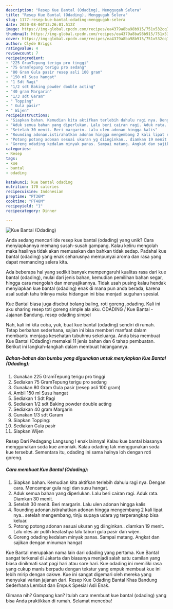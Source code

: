 ```yaml
---
description: "Resep Kue Bantal (Odading), Menggugah Selera"
title: "Resep Kue Bantal (Odading), Menggugah Selera"
slug: 1177-resep-kue-bantal-odading-menggugah-selera
date: 2020-08-06T13:26:01.512Z
image: https://img-global.cpcdn.com/recipes/ea4379a8ba98b915/751x532cq70/kue-bantal-odading-foto-resep-utama.jpg
thumbnail: https://img-global.cpcdn.com/recipes/ea4379a8ba98b915/751x532cq70/kue-bantal-odading-foto-resep-utama.jpg
cover: https://img-global.cpcdn.com/recipes/ea4379a8ba98b915/751x532cq70/kue-bantal-odading-foto-resep-utama.jpg
author: Clyde Briggs
ratingvalue: 4
reviewcount: 7
recipeingredient:
- "225 GramTepung terigu pro tinggi"
- "75 GramTepung terigu pro sedang"
- "80 Gram Gula pasir resep asli 100 gram"
- "150 ml Susu hangat"
- "1 Sdt Ragi"
- "1/2 sdt Baking powder double acting"
- "40 gram Margarin"
- "1/3 sdt Garam"
- " Topping"
- " Gula pasir"
- " Wijen"
recipeinstructions:
- "Siapkan bahan. Kemudian kita aktifkan terlebih dahulu ragi nya. Dengan cara. Mencampur gula ragi dan susu hangat."
- "Aduk semua bahan yang diperlukan. Lalu beri cairan ragi. Aduk rata. Diamkan 30 menit."
- "Setelah 30 menit. Beri margarin. Lalu ulen adonan hingga kalis"
- "Rounding adonan.istirahatkan adonan hingga mengembang 2 kali lipat nya.. setelah mengembang, tinju supaya udara yg terperangkap bisa keluar."
- "Potong potong adonan sesuai ukuran yg diinginkan.. diamkan 19 menit. Lalu oles air putih keatashya lalu taburi gula pasir dan wijen."
- "Goreng odading kedalam minyak panas. Sampai matang. Angkat dan sajikan dengan minuman hangat"
categories:
- Resep
tags:
- kue
- bantal
- odading

katakunci: kue bantal odading 
nutrition: 170 calories
recipecuisine: Indonesian
preptime: "PT36M"
cooktime: "PT48M"
recipeyield: "1"
recipecategory: Dinner

---
```



![Kue Bantal (Odading)](https://img-global.cpcdn.com/recipes/ea4379a8ba98b915/751x532cq70/kue-bantal-odading-foto-resep-utama.jpg)

Anda sedang mencari ide resep kue bantal (odading) yang unik? Cara menyiapkannya memang susah-susah gampang. Kalau keliru mengolah maka hasilnya tidak akan memuaskan dan bahkan tidak sedap. Padahal kue bantal (odading) yang enak seharusnya mempunyai aroma dan rasa yang dapat memancing selera kita.

Ada beberapa hal yang sedikit banyak mempengaruhi kualitas rasa dari kue bantal (odading), mulai dari jenis bahan, kemudian pemilihan bahan segar, hingga cara mengolah dan menyajikannya. Tidak usah pusing kalau hendak menyiapkan kue bantal (odading) enak di mana pun anda berada, karena asal sudah tahu triknya maka hidangan ini bisa menjadi suguhan spesial.

Kue Bantal biasa juga disebut bolang baling, roti goreng ,odading. Kali ini aku sharing resep toti goreng simple ala aku. ODADING / Kue Bantal - Jajanan Bandung. resep odading simpel


Nah, kali ini kita coba, yuk, buat kue bantal (odading) sendiri di rumah. Tetap berbahan sederhana, sajian ini bisa memberi manfaat dalam membantu menjaga kesehatan tubuhmu sekeluarga. Anda bisa membuat Kue Bantal (Odading) memakai 11 jenis bahan dan 6 tahap pembuatan. Berikut ini langkah-langkah dalam membuat hidangannya.

<!--inarticleads1-->

##### Bahan-bahan dan bumbu yang digunakan untuk menyiapkan Kue Bantal (Odading):

1. Gunakan 225 GramTepung terigu pro tinggi
1. Sediakan 75 GramTepung terigu pro sedang
1. Gunakan 80 Gram Gula pasir (resep asli 100 gram)
1. Ambil 150 ml Susu hangat
1. Sediakan 1 Sdt Ragi
1. Sediakan 1/2 sdt Baking powder double acting
1. Sediakan 40 gram Margarin
1. Gunakan 1/3 sdt Garam
1. Siapkan  Topping:
1. Sediakan  Gula pasir
1. Siapkan  Wijen


Resep Dari Pedagang Langsung ! enak lainnya! Kalau kue bantal biasanya menggunakan soda kue amoniak. Kalau odading tak menggunakan soda kue tersebut. Sementara itu, odading ini sama halnya loh dengan roti goreng. 

<!--inarticleads2-->

##### Cara membuat Kue Bantal (Odading):

1. Siapkan bahan. Kemudian kita aktifkan terlebih dahulu ragi nya. Dengan cara. Mencampur gula ragi dan susu hangat.
1. Aduk semua bahan yang diperlukan. Lalu beri cairan ragi. Aduk rata. Diamkan 30 menit.
1. Setelah 30 menit. Beri margarin. Lalu ulen adonan hingga kalis
1. Rounding adonan.istirahatkan adonan hingga mengembang 2 kali lipat nya.. setelah mengembang, tinju supaya udara yg terperangkap bisa keluar.
1. Potong potong adonan sesuai ukuran yg diinginkan.. diamkan 19 menit. Lalu oles air putih keatashya lalu taburi gula pasir dan wijen.
1. Goreng odading kedalam minyak panas. Sampai matang. Angkat dan sajikan dengan minuman hangat


Kue Bantal merupakan nama lain dari odading yang pertama. Kue Bantal sangat terkenal di Jakarta dan biasanya menjadi salah satu camilan yang biasa dinikmati saat pagi hari atau sore hari. Kue odading ini memiliki rasa yang cukup manis berpadu dengan tekstur yang empuk membuat kue ini lebih mirip dengan cakwe. Kue ini sangat digemari oleh mereka yang menyukai varian jajanan dari. Resep Kue Odading Bantal Khas Bandung Sederhana Lembut dan Empuk Spesial Asli Enak. 

Gimana nih? Gampang kan? Itulah cara membuat kue bantal (odading) yang bisa Anda praktikkan di rumah. Selamat mencoba!
